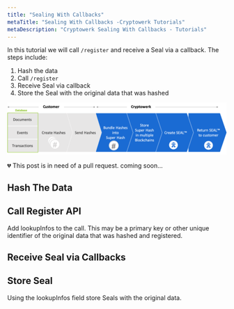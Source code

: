 ```yaml
---
title: "Sealing With Callbacks"
metaTitle: "Sealing With Callbacks -Cryptowerk Tutorials"
metaDescription: "Cryptowerk Sealing With Callbacks - Tutorials"
---
```

In this tutorial we will call `/register` and receive a Seal via a callback. The steps include:

 1. Hash the data
 2. Call `/register`
 3. Receive Seal via callback
 4. Store the Seal with the original data that was hashed

 ![sealing process](sealing_process.png)

💔 This post is in need of a pull request. coming soon...

## Hash The Data
## Call Register API
Add lookupInfos to the call. This may be a primary key or other unique identifier of the original data that was hashed and registered.
## Receive Seal via Callbacks
## Store Seal
Using the lookupInfos field store Seals with the original data.
